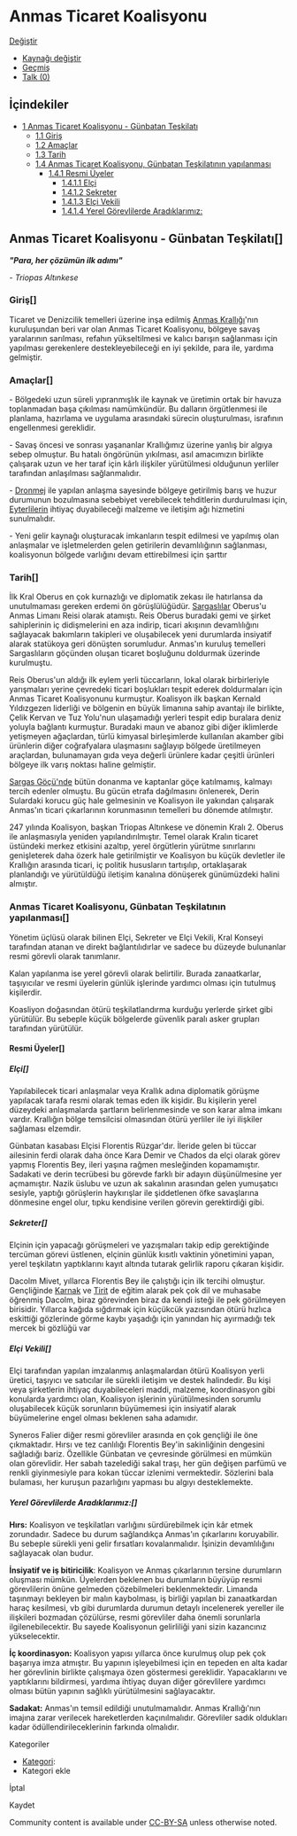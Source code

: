      

[](/tr/wiki/Anmas_Ticaret_Koalisyonu?veaction=edit)

# Anmas Ticaret Koalisyonu

[](#articleComments)

[Değiştir](/tr/wiki/Anmas_Ticaret_Koalisyonu?veaction=edit)

-   [Kaynağı değiştir](/tr/wiki/Anmas_Ticaret_Koalisyonu?action=edit)
-   [Geçmiş](/tr/wiki/Anmas_Ticaret_Koalisyonu?action=history)
-   [Talk
    (0)](/tr/wiki/Tart%C4%B1%C5%9Fma:Anmas_Ticaret_Koalisyonu?action=edit&redlink=1)

## İçindekiler

-   [1 Anmas Ticaret Koalisyonu - Günbatan
    Teşkilatı](#Anmas_Ticaret_Koalisyonu_-_Günbatan_Teşkilatı)
    -   [1.1 Giriş](#Giriş)
    -   [1.2 Amaçlar](#Amaçlar)
    -   [1.3 Tarih](#Tarih)
    -   [1.4 Anmas Ticaret Koalisyonu, Günbatan Teşkilatının
        yapılanması](#Anmas_Ticaret_Koalisyonu,_Günbatan_Teşkilatının_yapılanması)
        -   [1.4.1 Resmi Üyeler](#Resmi_Üyeler)
            -   [1.4.1.1 Elçi](#Elçi)
            -   [1.4.1.2 Sekreter](#Sekreter)
            -   [1.4.1.3 Elçi Vekili](#Elçi_Vekili)
            -   [1.4.1.4 Yerel Görevlilerde
                Aradıklarımız:](#Yerel_Görevlilerde_Aradıklarımız:)

## Anmas Ticaret Koalisyonu - Günbatan Teşkilatı\[[](/tr/wiki/Anmas_Ticaret_Koalisyonu?veaction=edit&section=1)\]

***"Para, her çözümün ilk adımı"***

*- Triopas Altınkese*

### Giriş\[[](/tr/wiki/Anmas_Ticaret_Koalisyonu?veaction=edit&section=2)\]

Ticaret ve Denizcilik temelleri üzerine inşa edilmiş [Anmas
Krallığı](/tr/wiki/Anmas_Krall%C4%B1%C4%9F%C4%B1)'nın kuruluşundan beri
var olan Anmas Ticaret Koalisyonu, bölgeye savaş yaralarının sarılması,
refahın yükseltilmesi ve kalıcı barışın sağlanması için yapılması
gerekenlere destekleyebileceği en iyi şekilde, para ile, yardıma
gelmiştir.

### Amaçlar\[[](/tr/wiki/Anmas_Ticaret_Koalisyonu?veaction=edit&section=3)\]

\- Bölgedeki uzun süreli yıpranmışlık ile kaynak ve üretimin ortak bir
havuza toplanmadan başa çıkılması namümkündür. Bu dalların örgütlenmesi
ile planlama, hazırlama ve uygulama arasındaki sürecin oluşturulması,
israfının engellenmesi gereklidir.

\- Savaş öncesi ve sonrası yaşananlar Krallığımız üzerine yanlış bir
algıya sebep olmuştur. Bu hatalı öngörünün yıkılması, asıl amacımızın
birlikte çalışarak uzun ve her taraf için kârlı ilişkiler yürütülmesi
olduğunun yerliler tarafından anlaşılması sağlanmalıdır.

\- [Dronmej](/tr/wiki/Dromnej_Krall%C4%B1%C4%9F%C4%B1) ile yapılan
anlaşma sayesinde bölgeye getirilmiş barış ve huzur durumunun
bozulmasına sebebiyet verebilecek tehditlerin durdurulması için,
[Eyterlilerin](/tr/wiki/Eyterliler) ihtiyaç duyabileceği malzeme ve
iletişim ağı hizmetini sunulmalıdır.

\- Yeni gelir kaynağı oluşturacak imkanların tespit edilmesi ve yapılmış
olan anlaşmalar ve işletmelerden gelen getirilerin devamlılığının
sağlanması, koalisyonun bölgede varlığını devam ettirebilmesi için
şarttır

### Tarih\[[](/tr/wiki/Anmas_Ticaret_Koalisyonu?veaction=edit&section=4)\]

İlk Kral Oberus en çok kurnazlığı ve diplomatik zekası ile hatırlansa da
unutulmaması gereken erdemi ön görüşlülüğüdür.
[Sargaslılar](/tr/wiki/Sargas_%C4%B0mparatorlu%C4%9Fu) Oberus'u Anmas
Limanı Reisi olarak atamıştı. Reis Oberus buradaki gemi ve şirket
sahiplerinin iç didişmelerini en aza indirip, ticari akışının
devamlılığını sağlayacak bakımların takipleri ve oluşabilecek yeni
durumlarda insiyatif alarak statükoya geri dönüşten sorumludur. Anmas'ın
kuruluş temelleri Sargaslıların göçünden oluşan ticaret boşluğunu
doldurmak üzerinde kurulmuştu.

Reis Oberus'un aldığı ilk eylem yerli tüccarların, lokal olarak
birbirleriyle yarışmaları yerine çevredeki ticari boşlukları tespit
ederek doldurmaları için Anmas Ticaret Koalisyonunu kurmuştur. Koalisyon
ilk başkan Kernald Yıldızgezen liderliği ve bölgenin en büyük limanına
sahip avantajı ile birlikte, Çelik Kervan ve Tuz Yolu'nun ulaşamadığı
yerleri tespit edip buralara deniz yoluyla bağlantı kurmuştur. Buradaki
maun ve abanoz gibi diğer iklimlerde yetişmeyen ağaçlardan, türlü
kimyasal birleşimlerde kullanılan akamber gibi ürünlerin diğer
coğrafyalara ulaşmasını sağlayıp bölgede üretilmeyen araçlardan,
bulunamayan gıda veya değerli ürünlere kadar çeşitli ürünleri bölgeye
ilk varış noktası haline gelmiştir.

[Sargas Göçü'nde](/tr/wiki/B%C3%BCy%C3%BCk_B%C4%B1rakma) bütün donanma
ve kaptanlar göçe katılmamış, kalmayı tercih edenler olmuştu. Bu gücün
etrafa dağılmasını önlenerek, Derin Sulardaki korucu güç hale gelmesinin
ve Koalisyon ile yakından çalışarak Anmas'ın ticari çıkarlarının
korunmasının temelleri bu dönemde atılmıştır.

247 yılında Koalisyon, başkan Triopas Altınkese ve dönemin Kralı 2.
Oberus ile anlaşmasıyla yeniden yapılandırılmıştır. Temel olarak Kralın
ticaret üstündeki merkez etkisini azaltıp, yerel örgütlerin yürütme
sınırlarını genişleterek daha özerk hale getirilmiştir ve Koalisyon bu
küçük devletler ile Krallığın arasında ticari, iç politik hususların
tartışılıp, ortaklaşarak planlandığı ve yürütüldüğü iletişim kanalına
dönüşerek günümüzdeki halini almıştır.

### Anmas Ticaret Koalisyonu, Günbatan Teşkilatının yapılanması\[[](/tr/wiki/Anmas_Ticaret_Koalisyonu?veaction=edit&section=5)\]

Yönetim üçlüsü olarak bilinen Elçi, Sekreter ve Elçi Vekili, Kral
Konseyi tarafından atanan ve direkt bağlantılıdırlar ve sadece bu
düzeyde bulunanlar resmi görevli olarak tanımlanır.

Kalan yapılanma ise yerel görevli olarak belirtilir. Burada
zanaatkarlar, taşıyıcılar ve resmi üyelerin günlük işlerinde yardımcı
olması için tutulmuş kişilerdir.

Koasliyon doğasından ötürü teşkilatlandırma kurduğu yerlerde şirket gibi
yürütülür. Bu sebeple küçük bölgelerde güvenlik paralı asker grupları
tarafından yürütülür.

#### Resmi Üyeler\[[](/tr/wiki/Anmas_Ticaret_Koalisyonu?veaction=edit&section=6)\]

##### Elçi\[[](/tr/wiki/Anmas_Ticaret_Koalisyonu?veaction=edit&section=7)\]

Yapılabilecek ticari anlaşmalar veya Krallık adına diplomatik görüşme
yapılacak tarafa resmi olarak temas eden ilk kişidir. Bu kişilerin yerel
düzeydeki anlaşmalarda şartların belirlenmesinde ve son karar alma
imkanı vardır. Krallığın bölge temsilcisi olmasından ötürü yerliler ile
iyi ilişkiler sağlaması elzemdir.

Günbatan kasabası Elçisi Florentis Rüzgar'dır. İleride gelen bi tüccar
ailesinin ferdi olarak daha önce Kara Demir ve Chados da elçi olarak
görev yapmış Florentis Bey, ileri yaşına rağmen mesleğinden
kopamamıştır. Sadakati ve derin tecrübesi bu görevde farklı bir adayın
düşünülmesine yer açmamıştır. Nazik üslubu ve uzun ak sakalının
arasından gelen yumuşatıcı sesiyle, yaptığı görüşlerin haykırışlar ile
şiddetlenen öfke savaşlarına dönmesine engel olur, tıpku kendisine
verilen görevin gerektirdiği gibi.

##### Sekreter\[[](/tr/wiki/Anmas_Ticaret_Koalisyonu?veaction=edit&section=8)\]

Elçinin için yapacağı görüşmeleri ve yazışmaları takip edip gerektiğinde
tercüman görevi üstlenen, elçinin günlük kısıtlı vaktinin yönetimini
yapan, yerel teşkilatın yaptıklarını kayıt altında tutarak gelirlik
raporu çıkaran kişidir.

Dacolm Mivet, yıllarca Florentis Bey ile çalıştığı için ilk tercihi
olmuştur. Gençliğinde [Karnak](/tr/wiki/Karnak) ve
[Tirit](/tr/wiki/Tirit_Krall%C4%B1%C4%9F%C4%B1) de eğitim alarak pek çok
dil ve muhasabe öğrenmiş Dacolm, biraz görevinden biraz da kendi isteği
ile pek görülmeyen birisidir. Yıllarca kağıda sığdırmak için küçükcük
yazısından ötürü hızlıca eskittiği gözlerinde görme kaybı yaşadığı için
yanından hiç ayırmadığı tek mercek bi gözlüğü var

##### Elçi Vekili\[[](/tr/wiki/Anmas_Ticaret_Koalisyonu?veaction=edit&section=9)\]

Elçi tarafından yapılan imzalanmış anlaşmalardan ötürü Koalisyon yerli
üretici, taşıyıcı ve satıcılar ile sürekli iletişim ve destek
halindedir. Bu kişi veya şirketlerin ihtiyaç duyabileceleri maddi,
malzeme, koordinasyon gibi konularda yardımcı olan, Koalisyon işlerinin
yürütülmesinden sorumlu oluşabilecek küçük sorunların büyümemesi için
insiyatif alarak büyümelerine engel olması beklenen saha adamıdır.

Syneros Falier diğer resmi görevliler arasında en çok gençliği ile öne
çıkmaktadır. Hırsı ve tez canlılığı Florentis Bey'in sakinliğinin
dengesini sağladığı bariz. Özellikle Günbatan ve çevresinde görülmesi en
mümkün olan görevlidir. Her sabah tazelediği sakal traşı, her gün
değişen parfümü ve renkli giyinmesiyle para kokan tüccar izlenimi
vermektedir. Sözlerini bala bulaması, her kuruşun pazarlığını yapması bu
algıyı desteklemekte.

##### Yerel Görevlilerde Aradıklarımız:\[[](/tr/wiki/Anmas_Ticaret_Koalisyonu?veaction=edit&section=10)\]

**Hırs:** Koalisyon ve teşkilatları varlığını sürdürebilmek için kâr
etmek zorundadır. Sadece bu durum sağlandıkça Anmas'ın çıkarlarını
koruyabilir. Bu sebeple sürekli yeni gelir fırsatları kovalanmalıdır.
İşinizin devamlılığını sağlayacak olan budur.

**İnsiyatif ve iş bitiricilik**: Koalisyon ve Anmas çıkarlarının tersine
durumların oluşması mümkün. Üyelerden beklenen bu durumların büyüyüp
resmi görevlilerin önüne gelmeden çözebilmeleri beklenmektedir. Limanda
taşınmayı bekleyen bir malın kaybolması, iş birliği yapılan bi
zanaatkardan haraç kesilmesi, vb gibi durumlarda durumun detaylı
incelenerek yereller ile ilişkileri bozmadan çözülürse, resmi görevliler
daha önemli sorunlarla ilgilenebilecektir. Bu sayede Koalisyonun
gelirliliği yani sizin kazancınız yükselecektir.

**İç koordinasyon:** Koalisyon yapısı yıllarca önce kurulmuş olup pek
çok başarıya imza atmıştır. Bu yapının işleyebilmesi için en tepeden en
alta kadar her görevlinin birlikte çalışmaya özen göstermesi gereklidir.
Yapacaklarını ve yaptıklarını bildirmesi, yardıma ihtiyaç duyan diğer
görevlilere yardımcı olması bütün yapının sağlıklı yürütülmesini
sağlayacaktır.

**Sadakat:** Anmas'ın temsil edildiği unutulmamalıdır. Anmas
Krallığı'nın imajına zarar verilecek hareketlerden kaçınılmalıdır.
Görevliler sadık oldukları kadar ödüllendirileceklerinin farkında
olmalıdır.

Kategoriler

-   [Kategori](/tr/wiki/%C3%96zel:Kategoriler):
-   Kategori ekle

İptal

Kaydet

Community content is available under
[CC-BY-SA](https://www.fandom.com/licensing) unless otherwise noted.


